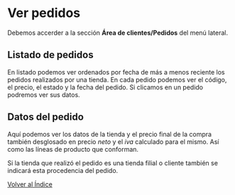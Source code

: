 # Ver pedidos

Debemos accerder a la sección **Área de clientes/Pedidos** del menú lateral.

## Listado de pedidos

En listado podemos ver ordenados por fecha de más a menos reciente los pedidos realizados por una tienda. En cada pedido podemos ver el código, el precio, el estado y la fecha del pedido. Si clicamos en un pedido podremos ver sus datos.

## Datos del pedido

Aquí podemos ver los datos de la tienda y el precio final de la compra también desglosado en precio *neto* y el *iva* calculado para el mismo. Así como las líneas de producto que conforman. 

Si la tienda que realizó el pedido es una tienda filial o cliente también se indicará esta procedencia del pedido. 


[Volver al Índice](../../index.md)